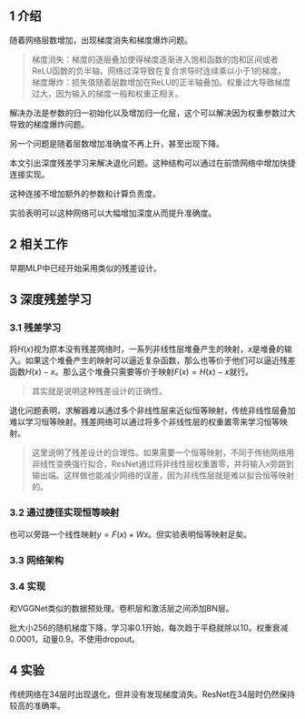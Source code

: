 ## 1 介绍

随着网络层数增加，出现梯度消失和梯度爆炸问题。

> 梯度消失：梯度的逐层叠加使得梯度逐渐进入饱和函数的饱和区间或者ReLU函数的负半轴。网络过深导致在复合求导时连续乘以小于1的梯度。
> 梯度爆炸：损失值随着层数增加在ReLU的正半轴叠加。权重过大导致梯度过大，因为输入的梯度一般和权重正相关。

解决办法是参数的归一初始化以及增加归一化层，这个可以解决因为权重参数过大导致的梯度爆炸问题。

另一个问题是随着层数增加准确度不再上升，甚至出现下降。

本文引出深度残差学习来解决退化问题。这种结构可以通过在前馈网络中增加快捷连接实现。

这种连接不增加额外的参数和计算负责度。

实验表明可以这种网络可以大幅增加深度从而提升准确度。

## 2 相关工作

早期MLP中已经开始采用类似的残差设计。

## 3 深度残差学习

### 3.1 残差学习

将$H(x)$视为原本没有残差网络时，一系列非线性层堆叠产生的映射，$x$是堆叠的输入。如果这个堆叠产生的映射可以逼近复杂函数，那么也等价于他们可以逼近残差函数$H(x)-x$。那么这个堆叠只需要等价于映射$F(x) = H(x) - x$就行。

>其实就是说明这种残差设计的正确性。

退化问题表明，求解器难以通过多个非线性层来近似恒等映射，传统非线性层叠加难以学习恒等映射。残差网络可以通过将多个非线性层的权重置零来学习恒等映射。

> 这里说明了残差设计的合理性。如果需要一个恒等映射，不同于传统网络用非线性变换强行拟合，ResNet通过将非线性层权重置零，并将输入x旁路到输出端。这样做也能减少网络的误差，因为非线性层就是难以拟合恒等映射的。

### 3.2 通过捷径实现恒等映射

也可以旁路一个线性映射$y = F(x) + Wx$。但实验表明恒等映射足矣。

### 3.3 网络架构

### 3.4 实现

和VGGNet类似的数据预处理。卷积层和激活层之间添加BN层。

批大小256的随机梯度下降，学习率0.1开始，每次趋于平稳就除以10。权重衰减0.0001，动量0.9。不使用dropout。

## 4 实验

传统网络在34层时出现退化，但并没有发现梯度消失。ResNet在34层时仍然保持较高的准确率。